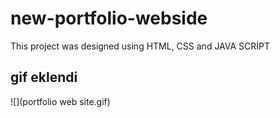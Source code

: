 <h1> new-portfolio-webside </h1>

This project was designed using HTML, CSS and JAVA SCRİPT

<h2> gif eklendi </h2>

![](portfolio web site.gif)